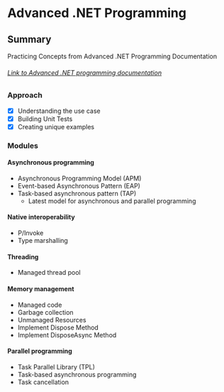 # Advanced .NET Programming

## Summary

Practicing Concepts from Advanced .NET Programming Documentation

###### [Link to Advanced .NET programming documentation](https://learn.microsoft.com/en-us/dotnet/csharp/tour-of-csharp/)

### Approach

- [x] Understanding the use case
- [x] Building Unit Tests
- [x] Creating unique examples

### Modules

#### Asynchronous programming

- Asynchronous Programming Model (APM)
- Event-based Asynchronous Pattern (EAP)
- Task-based asynchronous pattern (TAP)
  - Latest model for asynchronous and parallel programming

#### Native interoperability

- P/Invoke
- Type marshalling

#### Threading

- Managed thread pool

#### Memory management

- Managed code
- Garbage collection
- Unmanaged Resources
- Implement Dispose Method
- Implement DisposeAsync Method


#### Parallel programming

- Task Parallel Library (TPL)
- Task-based asynchronous programming
- Task cancellation


